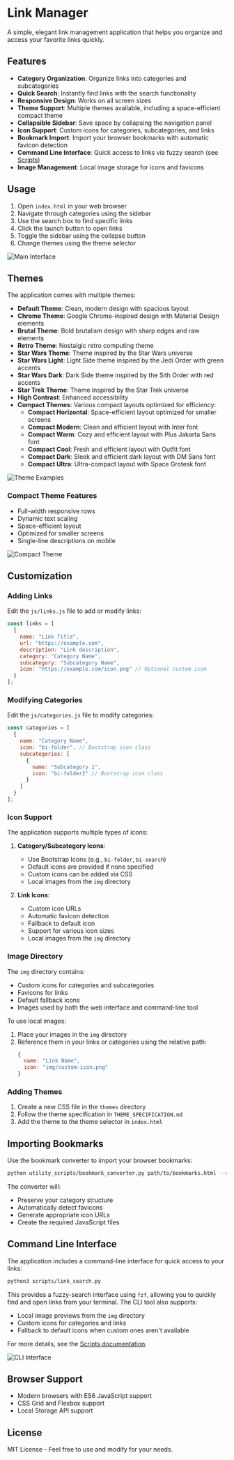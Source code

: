 # Link Manager

A simple, elegant link management application that helps you organize and access your favorite links quickly.

## Features

- **Category Organization**: Organize links into categories and subcategories
- **Quick Search**: Instantly find links with the search functionality
- **Responsive Design**: Works on all screen sizes
- **Theme Support**: Multiple themes available, including a space-efficient compact theme
- **Collapsible Sidebar**: Save space by collapsing the navigation panel
- **Icon Support**: Custom icons for categories, subcategories, and links
- **Bookmark Import**: Import your browser bookmarks with automatic favicon detection
- **Command Line Interface**: Quick access to links via fuzzy search (see [Scripts](scripts/README.md))
- **Image Management**: Local image storage for icons and favicons

## Usage

1. Open `index.html` in your web browser
2. Navigate through categories using the sidebar
3. Use the search box to find specific links
4. Click the launch button to open links
5. Toggle the sidebar using the collapse button
6. Change themes using the theme selector

![Main Interface](img/main-interface.png)

## Themes

The application comes with multiple themes:

- **Default Theme**: Clean, modern design with spacious layout
- **Chrome Theme**: Google Chrome-inspired design with Material Design elements
- **Brutal Theme**: Bold brutalism design with sharp edges and raw elements
- **Retro Theme**: Nostalgic retro computing theme
- **Star Wars Theme**: Theme inspired by the Star Wars universe
- **Star Wars Light**: Light Side theme inspired by the Jedi Order with green accents
- **Star Wars Dark**: Dark Side theme inspired by the Sith Order with red accents
- **Star Trek Theme**: Theme inspired by the Star Trek universe
- **High Contrast**: Enhanced accessibility
- **Compact Themes**: Various compact layouts optimized for efficiency:
  - **Compact Horizontal**: Space-efficient layout optimized for smaller screens
  - **Compact Modern**: Clean and efficient layout with Inter font
  - **Compact Warm**: Cozy and efficient layout with Plus Jakarta Sans font
  - **Compact Cool**: Fresh and efficient layout with Outfit font
  - **Compact Dark**: Sleek and efficient dark layout with DM Sans font
  - **Compact Ultra**: Ultra-compact layout with Space Grotesk font

![Theme Examples](img/themes.png)

### Compact Theme Features

- Full-width responsive rows
- Dynamic text scaling
- Space-efficient layout
- Optimized for smaller screens
- Single-line descriptions on mobile

![Compact Theme](img/compact-theme.png)

## Customization

### Adding Links

Edit the `js/links.js` file to add or modify links:

```javascript
const links = [
  {
    name: "Link Title",
    url: "https://example.com",
    description: "Link description",
    category: "Category Name",
    subcategory: "Subcategory Name",
    icon: "https://example.com/icon.png" // Optional custom icon
  }
];
```

### Modifying Categories

Edit the `js/categories.js` file to modify categories:

```javascript
const categories = [
  {
    name: "Category Name",
    icon: "bi-folder", // Bootstrap icon class
    subcategories: [
      {
        name: "Subcategory 1",
        icon: "bi-folder2" // Bootstrap icon class
      }
    ]
  }
];
```

### Icon Support

The application supports multiple types of icons:

1. **Category/Subcategory Icons**:
   - Use Bootstrap Icons (e.g., `bi-folder`, `bi-search`)
   - Default icons are provided if none specified
   - Custom icons can be added via CSS
   - Local images from the `img` directory

2. **Link Icons**:
   - Custom icon URLs
   - Automatic favicon detection
   - Fallback to default icon
   - Support for various icon sizes
   - Local images from the `img` directory

### Image Directory

The `img` directory contains:
- Custom icons for categories and subcategories
- Favicons for links
- Default fallback icons
- Images used by both the web interface and command-line tool

To use local images:
1. Place your images in the `img` directory
2. Reference them in your links or categories using the relative path:
   ```javascript
   {
     name: "Link Name",
     icon: "img/custom-icon.png"
   }
   ```

### Adding Themes

1. Create a new CSS file in the `themes` directory
2. Follow the theme specification in `THEME_SPECIFICATION.md`
3. Add the theme to the theme selector in `index.html`

## Importing Bookmarks

Use the bookmark converter to import your browser bookmarks:

```bash
python utility_scripts/bookmark_converter.py path/to/bookmarks.html --output-dir path/to/output
```

The converter will:

- Preserve your category structure
- Automatically detect favicons
- Generate appropriate icon URLs
- Create the required JavaScript files

## Command Line Interface

The application includes a command-line interface for quick access to your links:

```bash
python3 scripts/link_search.py
```

This provides a fuzzy-search interface using `fzf`, allowing you to quickly find and open links from your terminal. The CLI tool also supports:
- Local image previews from the `img` directory
- Custom icons for categories and links
- Fallback to default icons when custom ones aren't available

For more details, see the [Scripts documentation](scripts/README.md).

![CLI Interface](img/cli-interface.png)

## Browser Support

- Modern browsers with ES6 JavaScript support
- CSS Grid and Flexbox support
- Local Storage API support

## License

MIT License - Feel free to use and modify for your needs.
